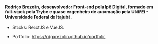 #### Rodrigo Brezolin, desenvolvedor Front-end pela Ipê Digital, formado em full-stack pela Trybe e quase engenheiro de automação pela UNIFEI - Universidade Federal de Itajubá.

* Stacks: ReactJS e VueJS.

* Portfolio: https://rdgbrezolin.github.io/portfolio
